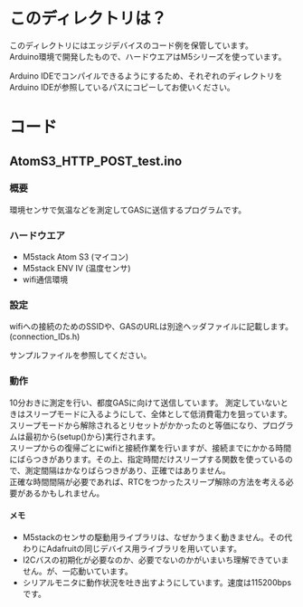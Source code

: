 # このディレクトリは？
このディレクトリにはエッジデバイスのコード例を保管しています。<br>
Arduino環境で開発したもので、ハードウエアはM5シリーズを使っています。

Arduino IDEでコンパイルできるようにするため、それぞれのディレクトリをArduino IDEが参照しているパスにコピーしてお使いください。

# コード
## AtomS3_HTTP_POST_test.ino
### 概要
環境センサで気温などを測定してGASに送信するプログラムです。
### ハードウエア
- M5stack Atom S3 (マイコン)
- M5stack ENV Ⅳ (温度センサ)
- wifi通信環境
### 設定
wifiへの接続のためのSSIDや、GASのURLは別途ヘッダファイルに記載します。(connection_IDs.h)

サンプルファイルを参照してください。
### 動作
10分おきに測定を行い、都度GASに向けて送信しています。
測定していないときはスリープモードに入るようにして、全体として低消費電力を狙っています。<br>
スリープモードから解除されるとリセットがかかったのと等価になり、プログラムは最初から(setup()から)実行されます。<br>
スリープからの復帰ごとにwifiと接続作業を行いますが、接続までにかかる時間にばらつきがあります。その上、指定時間だけスリープする関数を使っているので、測定間隔はかなりばらつきがあり、正確ではありません。<br>
正確な時間間隔が必要であれば、RTCをつかったスリープ解除の方法を考える必要があるかもしれません。
#### メモ
- M5stackのセンサの駆動用ライブラリは、なぜかうまく動きません。その代わりにAdafruitの同じデバイス用ライブラリを用いています。
- I2Cバスの初期化が必要なのか、必要でないのかがいまいち理解できていません。が、一応動いています。
- シリアルモニタに動作状況を吐き出すようにしています。速度は115200bpsです。
